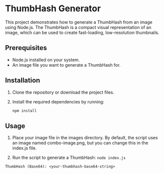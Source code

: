 # ThumbHash Generator

This project demonstrates how to generate a ThumbHash from an image using Node.js. The ThumbHash is a compact visual representation of an image, which can be used to create fast-loading, low-resolution thumbnails.

## Prerequisites

-   Node.js installed on your system.
-   An image file you want to generate a ThumbHash for.

## Installation

1. Clone the repository or download the project files.

2. Install the required dependencies by running:

    ```bash
    npm install
    ```

## Usage

1. Place your image file in the images directory. By default, the script uses an image named combo-image.png, but you can change this in the index.js file.

2. Run the script to generate a ThumbHash: `node index.js `

`ThumbHash (Base64): <your-thumbhash-base64-string> `
